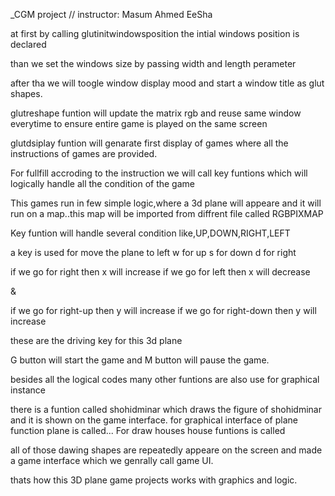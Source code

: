 _CGM project
//
instructor: Masum Ahmed EeSha


at first by calling glutinitwindowsposition the intial windows position is declared

than we set the windows size by passing width and length perameter

after tha we will toogle window display mood and start a window title as glut shapes.

glutreshape funtion will update the matrix rgb and reuse same window everytime to ensure entire game is played on the same screen

glutdsiplay funtion will genarate first display of games where all the instructions of games are provided.

For fullfill accroding to the instruction we will call key funtions which will logically handle all the condition of the game

This games run in few simple logic,where a 3d plane will appeare and  it will run on a map..this map will be imported from diffrent file called RGBPIXMAP

Key funtion will handle several condition like,UP,DOWN,RIGHT,LEFT

a key is used for move the plane to left
w for up
s for down 
d for right

if we go for right then x will increase
if we go for left then x will decrease

&

if we go for right-up then y will increase
if we go for right-down then y will increase

these are the driving key for this 3d plane

G button will start the game and M button will pause the game.


besides all the logical codes many other funtions are also use for graphical instance

there is a funtion called shohidminar which draws the figure of shohidminar and it is shown on the game interface.
for graphical interface of plane function plane is called...
For draw houses house funtions is called

all of those dawing shapes are repeatedly appeare on the screen and made a game interface which we genrally call game UI.

thats how this 3D plane game projects works with graphics and logic.




